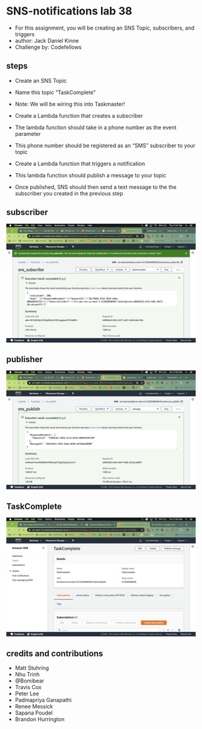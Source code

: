 # SNS-notifications lab 38
- For this assignment, you will be creating an SNS Topic, subscribers, and triggers
- author: Jack Daniel Kinne
- Challenge by: Codefellows

## steps 
- Create an SNS Topic
- Name this topic “TaskComplete”
- Note: We will be wiring this into Taskmaster!

- Create a Lambda function that creates a subscriber
- The lambda function should take in a phone number as the event parameter
- This phone number should be registered as an “SMS” subscriber to your topic
- Create a Lambda function that triggers a notification
- This lambda function should publish a message to your topic
- Once published, SNS should then send a text message to the the subscriber you created in the previous step

## subscriber
![AWS lambda: subscriber](sns-subscribe-test.png)

## publisher
![AWS lambda: publisher](sns-publish-test.png)

## TaskComplete
![AWS SNS: new task](task-complete-SNS.png)

## credits and contributions
- Matt Stuhring
- Nhu Trinh
- @Bomibear
- Travis Cox
- Peter Lee
- Padmapriya Ganapathi
- Renee Messick
- Sapana Poudel
- Brandon Hurrington
